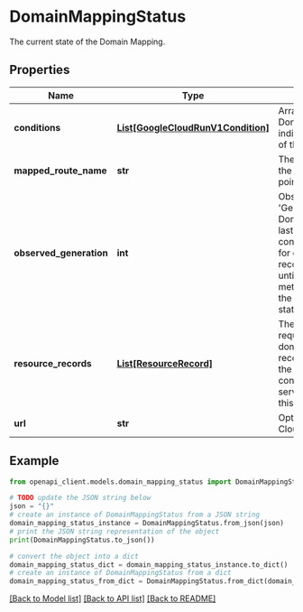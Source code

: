# DomainMappingStatus

The current state of the Domain Mapping.

## Properties

Name | Type | Description | Notes
------------ | ------------- | ------------- | -------------
**conditions** | [**List[GoogleCloudRunV1Condition]**](GoogleCloudRunV1Condition.md) | Array of observed DomainMappingConditions, indicating the current state of the DomainMapping. | [optional] 
**mapped_route_name** | **str** | The name of the route that the mapping currently points to. | [optional] 
**observed_generation** | **int** | ObservedGeneration is the &#39;Generation&#39; of the DomainMapping that was last processed by the controller. Clients polling for completed reconciliation should poll until observedGeneration &#x3D; metadata.generation and the Ready condition&#39;s status is True or False. | [optional] 
**resource_records** | [**List[ResourceRecord]**](ResourceRecord.md) | The resource records required to configure this domain mapping. These records must be added to the domain&#39;s DNS configuration in order to serve the application via this domain mapping. | [optional] 
**url** | **str** | Optional. Not supported by Cloud Run. | [optional] 

## Example

```python
from openapi_client.models.domain_mapping_status import DomainMappingStatus

# TODO update the JSON string below
json = "{}"
# create an instance of DomainMappingStatus from a JSON string
domain_mapping_status_instance = DomainMappingStatus.from_json(json)
# print the JSON string representation of the object
print(DomainMappingStatus.to_json())

# convert the object into a dict
domain_mapping_status_dict = domain_mapping_status_instance.to_dict()
# create an instance of DomainMappingStatus from a dict
domain_mapping_status_from_dict = DomainMappingStatus.from_dict(domain_mapping_status_dict)
```
[[Back to Model list]](../README.md#documentation-for-models) [[Back to API list]](../README.md#documentation-for-api-endpoints) [[Back to README]](../README.md)


